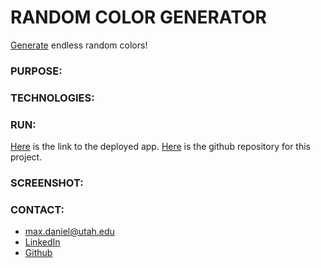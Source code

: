 # RANDOM COLOR GENERATOR
[Generate](https://findyourcolor.herokuapp.com/) endless random colors!

### PURPOSE:


### TECHNOLOGIES:


### RUN:
[Here](https://findyourcolor.herokuapp.com/) is the link to the deployed app.  [Here](https://github.com/maxonemillion/colors "Link to github repository") is the github repository for this project.

### SCREENSHOT:

### CONTACT:
* max.daniel@utah.edu
* [LinkedIn](https://www.linkedin.com/in/maximilian-daniel1/ "Link to LinkedIn page")
* [Github](https://github.com/maxonemillion "Link to Github page")
